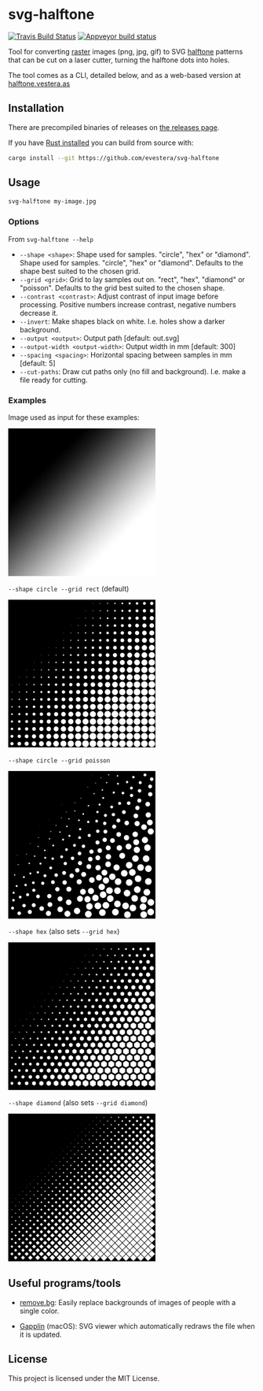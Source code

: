 # svg-halftone

[![Travis Build Status](https://api.travis-ci.org/evestera/svg-halftone.svg?branch=master)](https://travis-ci.org/evestera/svg-halftone)
[![Appveyor build status](https://ci.appveyor.com/api/projects/status/github/evestera/svg-halftone?svg=true)](https://ci.appveyor.com/project/evestera/svg-halftone)

Tool for converting [raster] images (png, jpg, gif) to SVG [halftone] patterns
that can be cut on a laser cutter, turning the halftone dots into holes.

[raster]: https://en.wikipedia.org/wiki/Raster_graphics
[halftone]: https://en.wikipedia.org/wiki/Halftone

The tool comes as a CLI, detailed below, and as a web-based version at [halftone.vestera.as](https://halftone.vestera.as)

## Installation

There are precompiled binaries of releases on [the releases page](https://github.com/evestera/svg-halftone/releases).

If you have [Rust installed](https://rustup.rs/) you can build from source with:

```bash
cargo install --git https://github.com/evestera/svg-halftone
```

## Usage

```bash
svg-halftone my-image.jpg
```

### Options

From `svg-halftone --help`

- `--shape <shape>`: Shape used for samples. "circle", "hex" or "diamond". Shape used for samples. "circle", "hex" or "diamond". Defaults to the shape best suited to the chosen grid.
- `--grid <grid>`: Grid to lay samples out on. "rect", "hex", "diamond" or "poisson". Defaults to the grid best suited to the chosen shape. 
- `--contrast <contrast>`: Adjust contrast of input image before processing. Positive numbers increase contrast, negative numbers decrease it.
- `--invert`: Make shapes black on white. I.e. holes show a darker background.
- `--output <output>`: Output path [default: out.svg]
- `--output-width <output-width>`: Output width in mm [default: 300]
- `--spacing <spacing>`: Horizontal spacing between samples in mm [default: 5]
- `--cut-paths`: Draw cut paths only (no fill and background). I.e. make a file ready for cutting.

### Examples

Image used as input for these examples:

<img src="images/gradient.jpg" alt="" width="300" />

`--shape circle --grid rect` (default)

<img src="images/default.svg" alt="" width="300" />

`--shape circle --grid poisson`

<img src="images/poisson.svg" alt="" width="300" />

`--shape hex` (also sets `--grid hex`)

<img src="images/hex.svg" alt="" width="300" />

`--shape diamond` (also sets `--grid diamond`)

<img src="images/diamond.svg" alt="" width="300" />

## Useful programs/tools

- [remove.bg](https://www.remove.bg/): Easily replace backgrounds of images of people with a single color.

- [Gapplin](http://gapplin.wolfrosch.com/) (macOS): SVG viewer which automatically redraws the file when it is updated.

## License

This project is licensed under the MIT License.